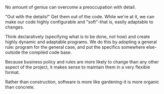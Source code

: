
No amount of genius can overcome a preoccupation with detail.

"Out with the details!" Get them out of the code. While we're at it, we can make our code highly configurable and "soft"-that is, easily adaptable to changes.

Think declaratively (specifying what is to be done, not how) and create highly dynamic and adaptable programs. We do this by adopting a general rule: program for the general case, and put the specifics somewhere else-outside the compiled code base.

Because business policy and rules are more likely to change than any other aspect of the project, it makes sense to maintain them in a very flexible format.

Rather than construction, software is more like gardening-it is more organic than concrete.
